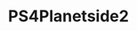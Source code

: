 ---
title: PS4Planetside2
crosslinks:
- Planetside
- pitchforkemporium
- DBGpatchnotes
- livven
- memes
- planetside
- NC_REBL
- callofduty
- Showerthoughts
- PrequelMemes
- Overwatch
- dadjokes
- ftlgame
- Briggs
- gaming
- AMAAggregator
- DCTelevision
---